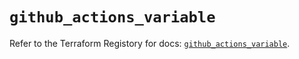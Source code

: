 # `github_actions_variable`

Refer to the Terraform Registory for docs: [`github_actions_variable`](https://registry.terraform.io/providers/integrations/github/5.30.1/docs/resources/actions_variable).
